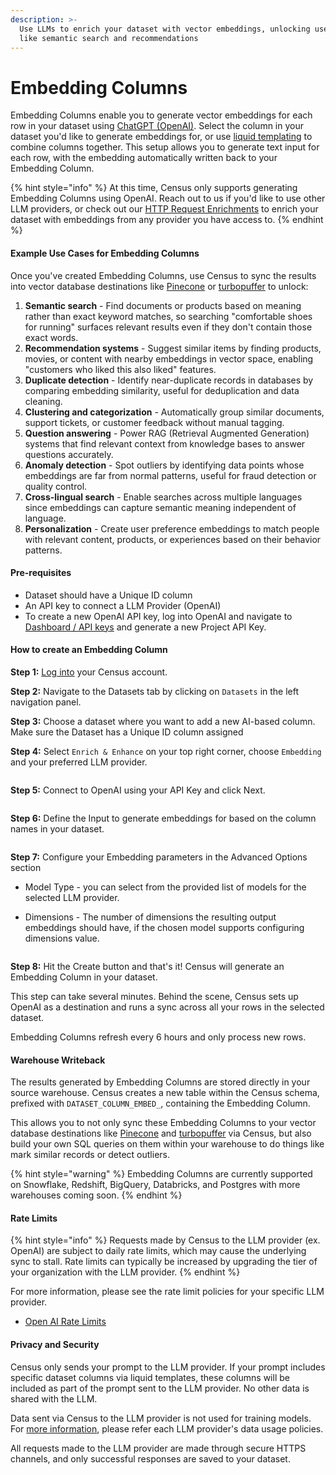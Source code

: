 ```yaml
---
description: >-
  Use LLMs to enrich your dataset with vector embeddings, unlocking use cases
  like semantic search and recommendations
---
```


# Embedding Columns

Embedding Columns enable you to generate vector embeddings for each row in your dataset using [ChatGPT (OpenAI)](https://platform.openai.com/docs/guides/embeddings). Select the column in your dataset you'd like to generate embeddings for, or use [liquid templating](../../syncs/structuring-data/liquid-templates.md) to combine columns together. This setup allows you to generate text input for each row, with the embedding automatically written back to your Embedding Column.

{% hint style="info" %}
At this time, Census only supports generating Embedding Columns using OpenAI. Reach out to us if you'd like to use other LLM providers, or check out our [HTTP Request Enrichments](enrichment/http-request-enrichments.md) to enrich your dataset with embeddings from any provider you have access to.
{% endhint %}

#### Example Use Cases for Embedding Columns

Once you've created Embedding Columns, use Census to sync the results into vector database destinations like [Pinecone](../../destinations/available-destinations/pinecone.md) or [turbopuffer](../../destinations/available-destinations/turbopuffer.md) to unlock:

1. **Semantic search** - Find documents or products based on meaning rather than exact keyword matches, so searching "comfortable shoes for running" surfaces relevant results even if they don't contain those exact words.
2. **Recommendation systems** - Suggest similar items by finding products, movies, or content with nearby embeddings in vector space, enabling "customers who liked this also liked" features.
3. **Duplicate detection** - Identify near-duplicate records in databases by comparing embedding similarity, useful for deduplication and data cleaning.
4. **Clustering and categorization** - Automatically group similar documents, support tickets, or customer feedback without manual tagging.
5. **Question answering** - Power RAG (Retrieval Augmented Generation) systems that find relevant context from knowledge bases to answer questions accurately.
6. **Anomaly detection** - Spot outliers by identifying data points whose embeddings are far from normal patterns, useful for fraud detection or quality control.
7. **Cross-lingual search** - Enable searches across multiple languages since embeddings can capture semantic meaning independent of language.
8. **Personalization** - Create user preference embeddings to match people with relevant content, products, or experiences based on their behavior patterns.

#### Pre-requisites

* Dataset should have a Unique ID column
* An API key to connect a LLM Provider (OpenAI)
* To create a new OpenAI API key, log into OpenAI and navigate to [Dashboard / API keys](https://platform.openai.com/api-keys) and generate a new Project API Key.

#### How to create an Embedding Column

**Step 1:** [Log into](https://app.getcensus.com/) your Census account.

**Step 2:** Navigate to the Datasets tab by clicking on `Datasets` in the left navigation panel.

**Step 3:** Choose a dataset where you want to add a new AI-based column. Make sure the Dataset has a Unique ID column assigned

**Step 4:** Select `Enrich & Enhance` on your top right corner, choose `Embedding` and your preferred LLM provider.

<figure><img src="../../.gitbook/assets/Screenshot 2025-10-17 at 2.00.02 PM.png" alt=""><figcaption></figcaption></figure>

**Step 5:** Connect to OpenAI using your API Key and click Next.

<figure><img src="../../.gitbook/assets/Screenshot 2025-10-17 at 2.01.10 PM.png" alt=""><figcaption></figcaption></figure>

**Step 6:** Define the Input to generate embeddings for based on the column names in your dataset.

<figure><img src="../../.gitbook/assets/Screenshot 2025-10-17 at 2.02.50 PM.png" alt=""><figcaption></figcaption></figure>

**Step 7:** Configure your Embedding parameters in the Advanced Options section

* Model Type - you can select from the provided list of models for the selected LLM provider.
*   Dimensions - The number of dimensions the resulting output embeddings should have, if the chosen model supports configuring dimensions value.

    <figure><img src="../../.gitbook/assets/Screenshot 2025-10-17 at 2.05.02 PM.png" alt=""><figcaption></figcaption></figure>

**Step 8:** Hit the Create button and that's it! Census will generate an Embedding Column in your dataset.

This step can take several minutes. Behind the scene, Census sets up OpenAI as a destination and runs a sync across all your rows in the selected dataset.

Embedding Columns refresh every 6 hours and only process new rows.

#### Warehouse Writeback

The results generated by Embedding Columns are stored directly in your source warehouse. Census creates a new table within the Census schema, prefixed with `DATASET_COLUMN_EMBED_`, containing the Embedding Column.

This allows you to not only sync these Embedding Columns to your vector database destinations like [Pinecone](../../destinations/available-destinations/pinecone.md) and [turbopuffer](../../destinations/available-destinations/turbopuffer.md) via Census, but also build your own SQL queries on  them within your warehouse to do things like mark similar records or detect outliers.

{% hint style="warning" %}
Embedding Columns are currently supported on Snowflake, Redshift, BigQuery, Databricks, and Postgres with more warehouses coming soon.
{% endhint %}

#### Rate Limits

{% hint style="info" %}
Requests made by Census to the LLM provider (ex. OpenAI) are subject to daily rate limits, which may cause the underlying sync to stall. Rate limits can typically be increased by upgrading the tier of your organization with the LLM provider.
{% endhint %}

For more information, please see the rate limit policies for your specific LLM provider.

* [Open AI Rate Limits](https://platform.openai.com/docs/guides/rate-limits#usage-tiers)

#### Privacy and Security

Census only sends your prompt to the LLM provider. If your prompt includes specific dataset columns via liquid templates, these columns will be included as part of the prompt sent to the LLM provider. No other data is shared with the LLM.

Data sent via Census to the LLM provider is not used for training models. For [more information](https://community.openai.com/t/does-the-openai-api-get-access-to-the-data-i-send-it-or-store-the-data/599538), please refer each LLM provider's data usage policies.

All requests made to the LLM provider are made through secure HTTPS channels, and only successful responses are saved to your dataset.
